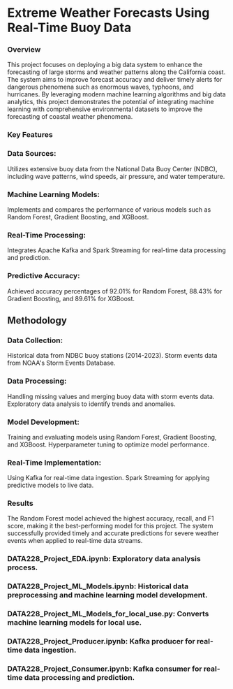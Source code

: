 # Extreme Weather Forecasts Using Real-Time Buoy Data
### Overview
This project focuses on deploying a big data system to enhance the forecasting of large storms and weather patterns along the California coast. The system aims to improve forecast accuracy and deliver timely alerts for dangerous phenomena such as enormous waves, typhoons, and hurricanes. By leveraging modern machine learning algorithms and big data analytics, this project demonstrates the potential of integrating machine learning with comprehensive environmental datasets to improve the forecasting of coastal weather phenomena.

### Key Features
### Data Sources:
Utilizes extensive buoy data from the National Data Buoy Center (NDBC), including wave patterns, wind speeds, air pressure, and water temperature.
### Machine Learning Models: 
Implements and compares the performance of various models such as Random Forest, Gradient Boosting, and XGBoost.
### Real-Time Processing: 
Integrates Apache Kafka and Spark Streaming for real-time data processing and prediction.
### Predictive Accuracy: 
Achieved accuracy percentages of 92.01% for Random Forest, 88.43% for Gradient Boosting, and 89.61% for XGBoost.

## Methodology
### Data Collection:

Historical data from NDBC buoy stations (2014-2023).
Storm events data from NOAA's Storm Events Database.
### Data Processing:

Handling missing values and merging buoy data with storm events data.
Exploratory data analysis to identify trends and anomalies.
### Model Development:

Training and evaluating models using Random Forest, Gradient Boosting, and XGBoost.
Hyperparameter tuning to optimize model performance.
### Real-Time Implementation:

Using Kafka for real-time data ingestion.
Spark Streaming for applying predictive models to live data.
### Results
The Random Forest model achieved the highest accuracy, recall, and F1 score, making it the best-performing model for this project.
The system successfully provided timely and accurate predictions for severe weather events when applied to real-time data streams.

### DATA228_Project_EDA.ipynb: Exploratory data analysis process.
### DATA228_Project_ML_Models.ipynb: Historical data preprocessing and machine learning model development.
### DATA228_Project_ML_Models_for_local_use.py: Converts machine learning models for local use.
### DATA228_Project_Producer.ipynb: Kafka producer for real-time data ingestion.
### DATA228_Project_Consumer.ipynb: Kafka consumer for real-time data processing and prediction.
